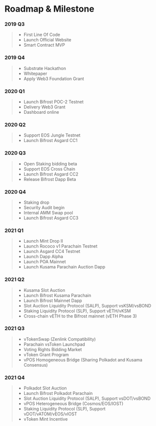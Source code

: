 # Roadmap & Milestone

### 2019 Q3

> * First Line Of Code
> * Launch Official Website
> * Smart Contract MVP

### 2019 Q4

> * Substrate Hackathon
> * Whitepaper
> * Apply Web3 Foundation Grant

### 2020 Q1

> * Launch Bifrost POC-2 Testnet
> * Delivery Web3 Grant
> * Dashboard online

### 2020 Q2

> * Support EOS Jungle Testnet
> * Launch Bifrost Asgard CC1

### 2020 Q3

> * Open Staking bidding beta
> * Support EOS Cross Chain
> * Launch Bifrost Asgard CC2
> * Release Bifrost Dapp Beta

### 2020 Q4

> * Staking drop
> * Security Audit begin
> * Internal AMM Swap pool
> * Launch Bifrost Asgard CC3

### 2021 Q1

> * Launch Mint Drop II
> * Launch Rococo v1 Parachain Testnet
> * Launch Asgard CC4 Testnet
> * Launch Dapp Alpha
> * Launch POA Mainnet
> * Launch Kusama Parachain Auction Dapp

### 2021 Q2

> * Kusama Slot Auction
> * Launch Bifrost Kusama Parachain
> * Launch Bifrost Mainnet Dapp
> * Slot Auction Liquidity Protocol \(SALP\), Support vsKSM/vsBOND 
> * Staking Liquidity Protocol \(SLP\), Support vETH/vKSM 
> * Cross-chain vETH to the Bifrost mainnet \(vETH Phase 3\)

### 2021 Q3

> * vTokenSwap \(Zenlink Compatibility\)
> * Parachain vsToken Launchpad
> * Voting Rights Bidding Market
> * vToken Grant Program
> * vPOS Homogeneous Bridge \(Sharing Polkadot and Kusama Consensus\)

### 2021 Q4

> * Polkadot Slot Auction
> * Launch Bifrost Polkadot Parachain
> * Slot Auction Liquidity Protocol \(SALP\),  Support vsDOT/vsBOND
> * vPOS Heterogeneous Bridge \(Cosmos/EOS/IOST\)
> * Staking Liquidity Protocol \(SLP\), Support vDOT/vATOM/vEOS/vIOST
> * vToken Mint Incentive

